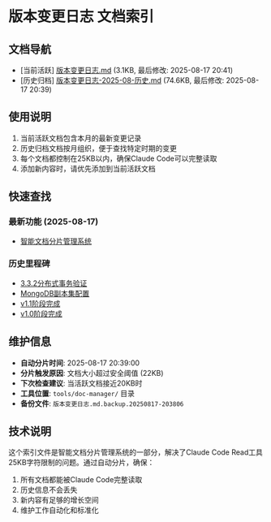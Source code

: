 # 版本变更日志 文档索引

## 文档导航

- [当前活跃] [版本变更日志.md](./current/版本变更日志.md) (3.1KB, 最后修改: 2025-08-17 20:41)
- [历史归档] [版本变更日志-2025-08-历史.md](./archives/版本变更日志-2025-08-历史.md) (74.6KB, 最后修改: 2025-08-17 20:39)

## 使用说明

1. 当前活跃文档包含本月的最新变更记录
2. 历史归档文档按月组织，便于查找特定时期的变更
3. 每个文档都控制在25KB以内，确保Claude Code可以完整读取
4. 添加新内容时，请优先添加到当前活跃文档

## 快速查找

### 最新功能 (2025-08-17)
- [智能文档分片管理系统](./current/版本变更日志.md#2025-08-17-北京时间-2039---智能文档分片管理系统建立完成--系统性解决)

### 历史里程碑
- [3.3.2分布式事务验证](./archives/版本变更日志-2025-08-历史.md#2025-08-17-北京时间-1959---332分布式事务完整功能验证成功--测试验证通过)
- [MongoDB副本集配置](./archives/版本变更日志-2025-08-历史.md#2025-08-17-北京时间-2026---mongodb副本集环境配置问题记录--待后续解决)
- [v1.1阶段完成](./archives/版本变更日志-2025-08-历史.md#2025-08-15-北京时间-0414---v11阶段全面验收和v12启动--里程碑完成)
- [v1.0阶段完成](./archives/版本变更日志-2025-08-历史.md#2025-08-12-北京时间-0636---v10基础架构阶段完成验收--里程碑达成)

## 维护信息

- **自动分片时间**: 2025-08-17 20:39:00
- **分片触发原因**: 文档大小超过安全阈值 (22KB)
- **下次检查建议**: 当活跃文档接近20KB时
- **工具位置**: `tools/doc-manager/` 目录
- **备份文件**: `版本变更日志.md.backup.20250817-203806`

## 技术说明

这个索引文件是智能文档分片管理系统的一部分，解决了Claude Code Read工具25KB字符限制的问题。通过自动分片，确保：

1. 所有文档都能被Claude Code完整读取
2. 历史信息不会丢失
3. 新内容有足够的增长空间
4. 维护工作自动化和标准化